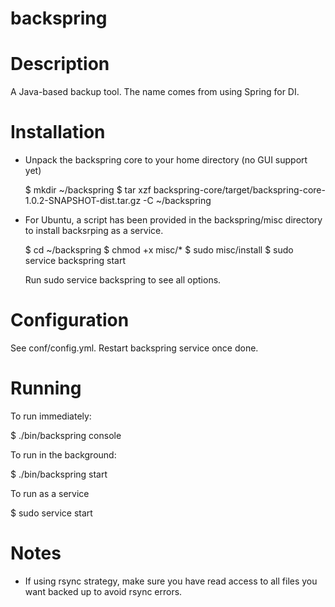 backspring
==========

# Description

A Java-based backup tool. The name comes from using Spring for DI.

# Installation

- Unpack the backspring core to your home directory (no GUI support yet)

  $ mkdir ~/backspring
  $ tar xzf backspring-core/target/backspring-core-1.0.2-SNAPSHOT-dist.tar.gz -C ~/backspring

- For Ubuntu, a script has been provided in the backspring/misc directory to install backsrping as a service.

  $ cd ~/backspring
  $ chmod +x misc/*
  $ sudo misc/install
  $ sudo service backspring start

  Run sudo service backspring to see all options.

# Configuration

  See conf/config.yml. Restart backspring service once done.

# Running

  To run immediately:

  $ ./bin/backspring console

  To run in the background:

  $ ./bin/backspring start

  To run as a service

  $ sudo service start

# Notes

- If using rsync strategy, make sure you have read access to all files you want backed up to avoid rsync errors.
